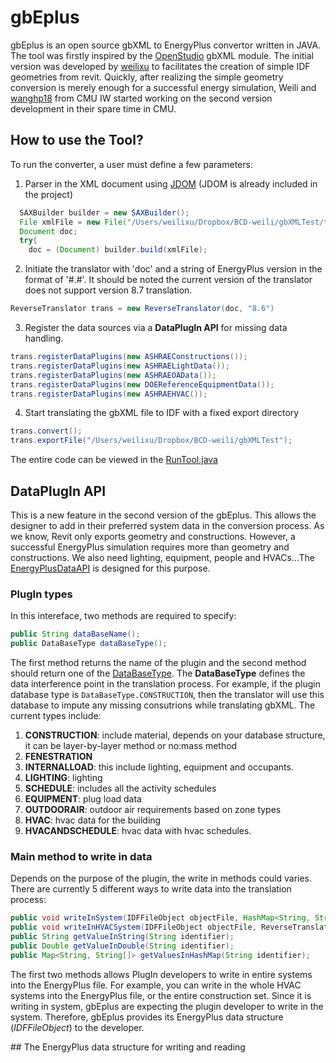 # gbEplus
gbEplus is an open source gbXML to EnergyPlus convertor written in JAVA.
The tool was firstly inspired by the [OpenStudio](https://github.com/NREL/OpenStudio) gbXML module. The initial version was developed by [weilixu](https://github.com/weilixu) to facilitates the creation of simple IDF geometries from revit. Quickly, after realizing the simple geometry conversion is merely enough for a successful energy simulation, Weili and [wanghp18](https://github.com/wanghp18) from CMU IW started working on the second version development in their spare time in CMU.

## How to use the Tool?
To run the converter, a user must define a few parameters:
1. Parser in the XML document using [JDOM](http://www.jdom.org/) (JDOM is already included in the project)
```java
  SAXBuilder builder = new SAXBuilder();
  File xmlFile = new File("/Users/weilixu/Dropbox/BCD-weili/gbXMLTest/temp.xml"); //directory of your local xml file
  Document doc;
  try{
    doc = (Document) builder.build(xmlFile);
```
2. Initiate the translator with 'doc' and a string of EnergyPlus version in the format of '#.#'. It should be noted the current version of the translator does not support version 8.7 translation.
```java
ReverseTranslator trans = new ReverseTranslator(doc, "8.6")
```
3. Register the data sources via a **DataPlugIn API** for missing data handling.
```java 
trans.registerDataPlugins(new ASHRAEConstructions());
trans.registerDataPlugins(new ASHRAELightData());
trans.registerDataPlugins(new ASHRAEOAData());
trans.registerDataPlugins(new DOEReferenceEquipmentData());
trans.registerDataPlugins(new ASHRAEHVAC());
```
4. Start translating the gbXML file to IDF with a fixed export directory
```java
trans.convert();
trans.exportFile("/Users/weilixu/Dropbox/BCD-weili/gbXMLTest");
```
The entire code can be viewed in the [RunTool.java](src/main/java/ui/RunTool.java)

## DataPlugIn API
This is a new feature in the second version of the gbEplus. This allows the designer to add in their preferred system data in the conversion process. As we know, Revit only exports geometry and constructions. However, a successful EnergyPlus simulation requires more than geometry and constructions. We also need lighting, equipment, people and HVACs...The [EnergyPlusDataAPI](src/main/java/api/EnergyPlusDataAPI.java) is designed for this purpose.
### PlugIn types
In this intereface, two methods are required to specify:
```java
public String dataBaseName();
public DataBaseType dataBaseType();
```
The first method returns the name of the plugin and the second method should return one of the [DataBaseType](src/main/java/api/DataBaseType.java). The **DataBaseType** defines the data interference point in the translation process. For example, if the plugin database type is ```DataBaseType.CONSTRUCTION```, then the translator will use this database to impute any missing consutrions while translating gbXML.
The current types include:
1. **CONSTRUCTION**: include material, depends on your database structure, it can be layer-by-layer method or no:mass method
2. **FENESTRATION**
3. **INTERNALLOAD**: this include lighting, equipment and occupants.
4. **LIGHTING**: lighting
5. **SCHEDULE**: includes all the activity schedules
6. **EQUIPMENT**: plug load data
7. **OUTDOORAIR**: outdoor air requirements based on zone types
8. **HVAC**: hvac data for the building
9. **HVACANDSCHEDULE**: hvac data with hvac schedules.

### Main method to write in data 
Depends on the purpose of the plugin, the write in methods could varies. There are currently 5 different ways to write data into the translation process:
```java
public void writeInSystem(IDFFileObject objectFile, HashMap<String, String> id_to_NameMap);
public void writeInHVACSystem(IDFFileObject objectFile, ReverseTranslator translator);
public String getValueInString(String identifier);
public Double getValueInDouble(String identifier);
public Map<String, String[]> getValuesInHashMap(String identifier);
```
The first two methods allows PlugIn developers to write in entire systems into the EnergyPlus file. For example, you can write in the whole HVAC systems into the EnergyPlus file, or the entire construction set. Since it is writing in system, gbEplus are expecting the plugin developer to write in the system. Therefore, gbEplus provides its EnergyPlus data structure (*IDFFileObject*) to the developer.

[](#eplus_datastructure_anchor)## The EnergyPlus data structure for writing and reading



